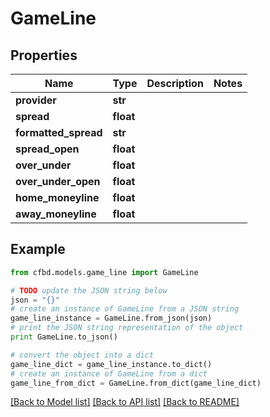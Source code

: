 # GameLine


## Properties
Name | Type | Description | Notes
------------ | ------------- | ------------- | -------------
**provider** | **str** |  | 
**spread** | **float** |  | 
**formatted_spread** | **str** |  | 
**spread_open** | **float** |  | 
**over_under** | **float** |  | 
**over_under_open** | **float** |  | 
**home_moneyline** | **float** |  | 
**away_moneyline** | **float** |  | 

## Example

```python
from cfbd.models.game_line import GameLine

# TODO update the JSON string below
json = "{}"
# create an instance of GameLine from a JSON string
game_line_instance = GameLine.from_json(json)
# print the JSON string representation of the object
print GameLine.to_json()

# convert the object into a dict
game_line_dict = game_line_instance.to_dict()
# create an instance of GameLine from a dict
game_line_from_dict = GameLine.from_dict(game_line_dict)
```
[[Back to Model list]](../README.md#documentation-for-models) [[Back to API list]](../README.md#documentation-for-api-endpoints) [[Back to README]](../README.md)


